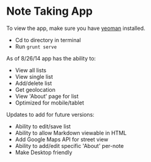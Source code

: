 <!-- Note-Taking App - Interview Assignment
===============

Sample project used as part of interview process.


##Instructions

Your task is to build an Angular app for managing personal notes (think Evernote). The app should use Angular to allow the user to create/edit/view notes without refreshing the whole page.

Please clone this repo and create your own branch to work in. When you are ready to submit your work, open a pull request.

##Requirements

* User should have list of notes
* User should be able to create, view, edit and delete notes
* User should be able to write the note in [Markdown](http://daringfireball.net/projects/markdown/)
* When a user selects a note, the note’s markdown should be rendered to HTML and displayed
* Page should be responsive for mobile and tablet
* Only needs to work in modern browsers (Chrome, Firefox)

**Bonus Points**

* For saving the data for the user in the browser, so data is persisted when the user comes back
* For geotagging the notes with current location
* For creating an "About" page and linking to it using Angular Routing (no page refresh)
* For any additional features that increase the usefulness of the tool -->


Note Taking App
===============

To view the app, make sure you have [yeoman](http://yeoman.io/) installed.

* Cd to directory in terminal
* Run ```grunt serve```

As of 8/26/14 app has the ability to:

* View all lists
* View single list
* Add/delete list
* Get geolocation
* View 'About' page for list
* Optimized for mobile/tablet

Updates to add for future versions:

* Ability to edit/save list
* Ability to allow Markdown viewable in HTML
* Add Google Maps API for street view
* Ability to add/edit specific 'About' per-note
* Make Desktop friendly